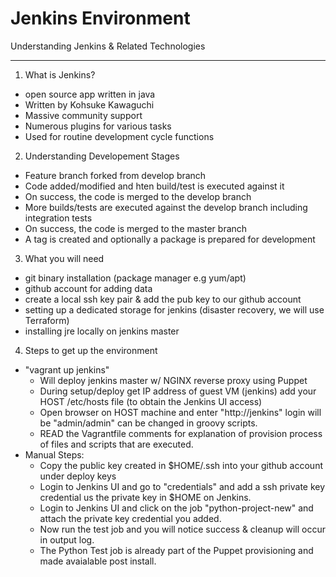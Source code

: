 Jenkins Environment
===================

Understanding Jenkins & Related Technologies
********************************************

1. What is Jenkins?
 * open source app written in java
 * Written by Kohsuke Kawaguchi
 * Massive community support
 * Numerous plugins for various tasks
 * Used for routine development cycle functions

2. Understanding Developement Stages
 * Feature branch forked from develop branch
 * Code added/modified and hten build/test is executed against it 
 * On success, the code is merged to the develop branch
 * More builds/tests are executed against the develop branch including integration tests
 * On success, the code is merged to the master branch 
 * A tag is created and optionally a package is prepared for development

3. What you will need
  * git binary installation (package manager e.g yum/apt)
  * github account for adding data
  * create a local ssh key pair & add the pub key to our github account
  * setting up a dedicated storage for jenkins (disaster recovery, we will use Terraform)
  * installing jre locally on jenkins master

4. Steps to get up the environment
  * "vagrant up jenkins" 
    - Will deploy jenkins master w/ NGINX reverse proxy using Puppet
    * During setup/deploy get IP address of guest VM (jenkins) add your HOST /etc/hosts file (to obtain the Jenkins UI access)
    * Open browser on HOST machine and enter "http://jenkins" login will be "admin/admin" can be changed in groovy scripts. 
    * READ the Vagrantfile comments for explanation of provision process of files and scripts that are executed.
  * Manual Steps:
    * Copy the public key created in $HOME/.ssh into your github account under deploy keys
    * Login to Jenkins UI and go to "credentials" and add a ssh private key credential us the private key in $HOME on Jenkins.
    * Login to Jenkins UI and click on the job "python-project-new" and attach the private key credential you added.
    * Now run the test job and you will notice success & cleanup will occur in output log.
    * The Python Test job is already part of the Puppet provisioning and made avaialable post install. 


